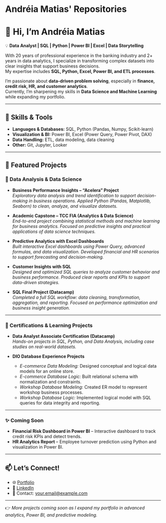 # Andréia Matias' Repositories

# 👋 Hi, I’m Andréia Matias  

💡 **Data Analyst | SQL | Python | Power BI | Excel | Data Storytelling**  

With 20 years of professional experience in the banking industry and 2+ years in data analytics, I specialize in transforming complex datasets into clear insights that support business decisions.  
My expertise includes **SQL, Python, Excel, Power BI, and ETL processes**.  

I’m passionate about **data-driven problem solving**, especially in **finance, credit risk, HR, and customer analytics**.  
Currently, I’m sharpening my skills in **Data Science and Machine Learning** while expanding my portfolio.  

---

## 🔧 Skills & Tools  
- **Languages & Databases:** SQL, Python (Pandas, Numpy, Scikit-learn)  
- **Visualization & BI:** Power BI, Excel (Power Query, Power Pivot, DAX)  
- **Data Handling:** ETL, data modeling, data cleaning  
- **Other:** Git, Jupyter, Looker  

---

## 📂 Featured Projects  

### 🔹 Data Analysis & Data Science  
- **Business Performance Insights – “Acelera” Project**  
  *Exploratory data analysis and trend identification to support decision-making in business operations. Applied Python (Pandas, Matplotlib, Seaborn) to clean, analyze, and visualize datasets.*  

- **Academic Capstone – TCC FIA (Analytics & Data Science)**  
  *End-to-end project combining statistical methods and machine learning for business analytics. Focused on predictive insights and practical applications of data science techniques.*  

- **Predictive Analytics with Excel Dashboards**  
  *Built interactive Excel dashboards using Power Query, advanced formulas, and data visualization. Developed financial and HR scenarios to support forecasting and decision-making.*  

- **Customer Insights with SQL**  
  *Designed and optimized SQL queries to analyze customer behavior and business performance. Produced clear reports and KPIs to support data-driven strategies.*  

- **SQL Final Project (Datacamp)**  
  *Completed a full SQL workflow: data cleaning, transformation, aggregation, and reporting. Focused on performance optimization and business insight generation.*  

---

### 🔹 Certifications & Learning Projects  
- **Data Analyst Associate Certification (Datacamp)**  
  *Hands-on projects in SQL, Python, and Data Analysis, including case studies on real-world datasets.*  

- **DIO Database Experience Projects**  
  - *E-commerce Data Modeling:* Designed conceptual and logical data models for an online store.  
  - *E-commerce Database Logic:* Built relational schema with normalization and constraints.  
  - *Workshop Database Modeling:* Created ER model to represent workshop business processes.  
  - *Workshop Database Logic:* Implemented logical model with SQL queries for data integrity and reporting.  

---

### ✨ Coming Soon  
- **Financial Risk Dashboard in Power BI** – Interactive dashboard to track credit risk KPIs and detect trends.  
- **HR Analytics Report** – Employee turnover prediction using Python and visualization in Power BI.  

---

## 📫 Let’s Connect!  
- 🌐 [Portfolio](https://andreiamatias.notion.site)  
- 💼 [LinkedIn](https://www.linkedin.com/in/andreiamatias)  
- 📧 Contact: your.email@example.com  

---

👉 *More projects coming soon as I expand my portfolio in advanced analytics, Power BI, and predictive modeling.*  
